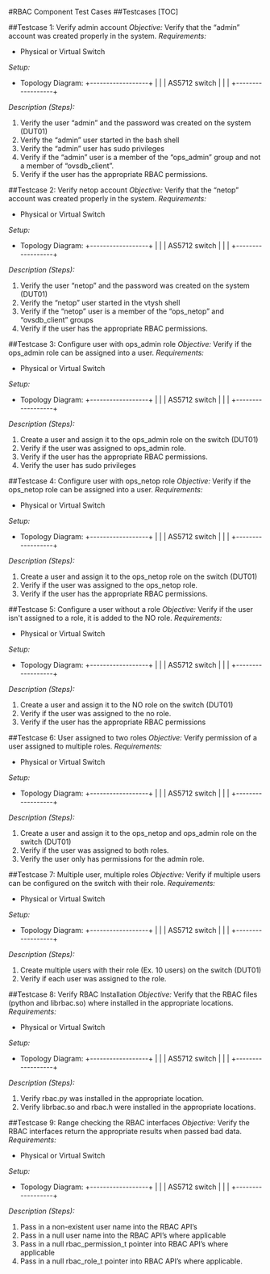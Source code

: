 #RBAC Component Test Cases
##Testcases
[TOC]

##Testcase 1: Verify admin account
*Objective:* Verify that the “admin” account was created properly in the system.
*Requirements:*
* Physical or Virtual Switch

*Setup:*
* Topology Diagram:
              +------------------+
              |                  |
              |  AS5712 switch   |
              |                  |
              +------------------+

*Description (Steps):*
1. Verify the user “admin” and the password was created on the system (DUT01)
2. Verify the “admin” user started in the bash shell
3. Verify the “admin” user has sudo privileges
4. Verify if the “admin” user is a member of the “ops_admin” group and not a member of “ovsdb_client”.
5. Verify if the user has the appropriate RBAC permissions.

##Testcase 2: Verify netop account
*Objective:* Verify that the “netop” account was created properly in the system.
*Requirements:*
* Physical or Virtual Switch

*Setup:*
* Topology Diagram:
              +------------------+
              |                  |
              |  AS5712 switch   |
              |                  |
              +------------------+

*Description (Steps):*
1. Verify the user “netop” and the password was created on the system (DUT01)
2. Verify the “netop” user started in the vtysh shell
3. Verify if the “netop” user is a member of the “ops_netop” and “ovsdb_client” groups
4. Verify if the user has the appropriate RBAC permissions.

##Testcase 3: Configure user with ops\_admin role
*Objective:* Verify if the ops\_admin role can be assigned into a user.
*Requirements:*
* Physical or Virtual Switch

*Setup:*
* Topology Diagram:
              +------------------+
              |                  |
              |  AS5712 switch   |
              |                  |
              +------------------+

*Description (Steps):*
1. Create a user and assign it to the ops\_admin role on the switch (DUT01)
2. Verify if the user was assigned to ops\_admin role.
3. Verify if the user has the appropriate RBAC permissions.
4. Verify the user has sudo privileges

##Testcase 4: Configure user with ops\_netop role
*Objective:* Verify if the ops\_netop role can be assigned into a user.
*Requirements:*
* Physical or Virtual Switch

*Setup:*
* Topology Diagram:
              +------------------+
              |                  |
              |  AS5712 switch   |
              |                  |
              +------------------+

*Description (Steps):*
1. Create a user and assign it to the ops\_netop role on the switch (DUT01)
2. Verify if the user was assigned to the ops\_netop role.
3. Verify if the user has the appropriate RBAC permissions.

##Testcase 5: Configure a user without a role
*Objective:* Verify if the user isn't assigned to a role, it is added to the NO role.
*Requirements:*
* Physical or Virtual Switch

*Setup:*
* Topology Diagram:
              +------------------+
              |                  |
              |  AS5712 switch   |
              |                  |
              +------------------+

*Description (Steps):*
1. Create a user and assign it to the NO role on the switch (DUT01)
2. Verify if the user was assigned to the no role.
3. Verify if the user has the appropriate RBAC permissions

##Testcase 6: User assigned to two roles
*Objective:* Verify permission of a user assigned to multiple roles.
*Requirements:*
* Physical or Virtual Switch

*Setup:*
* Topology Diagram:
              +------------------+
              |                  |
              |  AS5712 switch   |
              |                  |
              +------------------+

*Description (Steps):*
1. Create a user and assign it to the ops\_netop and ops\_admin role on the switch (DUT01)
2. Verify if the user was assigned to both roles.
3. Verify the user only has permissions for the admin role.

##Testcase 7: Multiple user, multiple roles
*Objective:* Verify if multiple users can be configured on the switch with their role.
*Requirements:*
* Physical or Virtual Switch

*Setup:*
* Topology Diagram:
              +------------------+
              |                  |
              |  AS5712 switch   |
              |                  |
              +------------------+

*Description (Steps):*
1. Create multiple users with their role (Ex. 10 users) on the switch (DUT01)
2. Verify if each user was assigned to the role.

##Testcase 8: Verify RBAC Installation
*Objective:* Verify that the RBAC files (python and librbac.so) where installed in the appropriate locations.
*Requirements:*
* Physical or Virtual Switch

*Setup:*
* Topology Diagram:
              +------------------+
              |                  |
              |  AS5712 switch   |
              |                  |
              +------------------+

*Description (Steps):*
1. Verify rbac.py was installed in the appropriate location.
2. Verify librbac.so and rbac.h were installed in the appropriate locations.

##Testcase 9: Range checking the RBAC interfaces
*Objective:* Verify the RBAC interfaces return the appropriate results when passed bad data.
*Requirements:*
* Physical or Virtual Switch

*Setup:*
* Topology Diagram:
              +------------------+
              |                  |
              |  AS5712 switch   |
              |                  |
              +------------------+

*Description (Steps):*
1. Pass in a non-existent user name into the RBAC API’s
2. Pass in a null user name into the RBAC API’s where applicable
3. Pass in a null rbac_permission_t pointer into RBAC API’s where applicable
4. Pass in a null rbac_role_t pointer into RBAC API’s where applicable.
